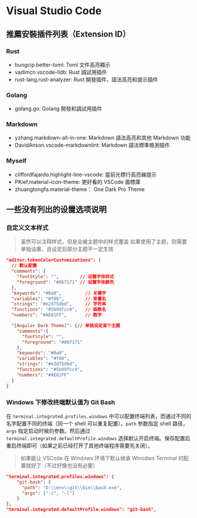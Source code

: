 # Visual Studio Code

## 推薦安裝插件列表（Extension ID）

### Rust

* bungcip.better-toml: Toml 文件高亮顯示
* vadimcn.vscode-lldb: Rust 調試用插件
* rust-lang.rust-analyzer: Rust 開發插件，語法高亮和提示插件

### Golang

* golang.go: Golang 開發和調試用插件

### Markdown

* yzhang.markdown-all-in-one: Markdown 語法高亮和其他 Markdown 功能
* DavidAnson.vscode-markdownlint: Markdown 語法標準檢測插件

### Myself

* cliffordfajardo.highlight-line-vscode: 當前光標行高亮線提示
* PKief.material-icon-theme: 更好看的 VSCode 圖標庫
* zhuangtongfa.material-theme： One Dark Pro Theme

## 一些没有列出的设置选项说明

### 自定义文本样式

> 虽然可以注释样式，但是会被主题中的样式覆盖
> 如果使用了主题，则需要单独设置，且设定后部分主题不一定生效

```json
"editor.tokenColorCustomizations": {
  // 默认配置
  "comments": {
    "fontStyle": "",        // 设置字体样式
    "foreground": "#867171" // 设置字体颜色
  },
  "keywords": "#0a0",         // 关键字
  "variables": "#f00",        // 变量名
  "strings": "#e2d75dbd",     // 字符串
  "functions": "#5b99fcc9",   // 函数名
  "numbers": "#AE81FF",       // 数字

  "[Angular Dark Theme]": {// 单独设定某个主题
    "comments":{
      "fontStyle": "",
      "foreground": "#867171"
    },
    "keywords": "#0a0",
    "variables": "#f00",
    "strings": "#e2d75dbd",
    "functions": "#5b99fcc9",
    "numbers": "#AE81FF"
  }
}
```

### Windows 下修改终端默认值为 Git Bash

在 `terminal.integrated.profiles.windows` 中可以配置终端列表，而通过不同的名字配置不同的终端（同一个 shell 可以重复配置）。`path` 参数指定 shell 路径，`args` 指定启动时候的参数。然后通过 `terminal.integrated.defaultProfile.windows` 选择默认开启终端。保存配置后重启终端即可（如果之前已经打开了其他终端程序需要先关闭）。

> 如果能让 VSCode 在 Windows 环境下默认继承 Winodws Terminal 的配置就好了（不过好像也没有必要）

```json
"terminal.integrated.profiles.windows": {
    "git-bash": {
      "path": "D:\\env\\git\\bin\\bash.exe",
      "args": ["-i", "-l"]
    }
},
"terminal.integrated.defaultProfile.windows": "git-bash",
```

